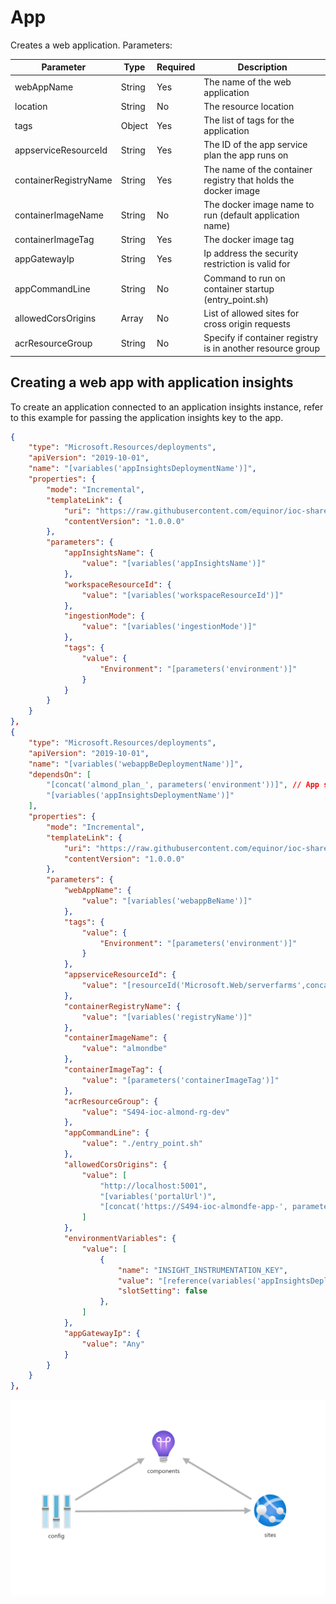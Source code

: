 # App

Creates a web application. Parameters:

| Parameter             | Type   | Required | Description                                                    |
|-----------------------|--------|----------|----------------------------------------------------------------|
| webAppName            | String | Yes      | The name of the web application                                |
| location              | String | No       | The resource location                                          |
| tags                  | Object | Yes      | The list of tags for the application                           |
| appserviceResourceId  | String | Yes      | The ID of the app service plan the app runs on                 |
| containerRegistryName | String | Yes      | The name of the container registry that holds the docker image |
| containerImageName    | String | No       | The docker image name to run (default application name)        |
| containerImageTag     | String | Yes      | The docker image tag                                           |
| appGatewayIp          | String | Yes      | Ip address the security restriction is valid for               |
| appCommandLine        | String | No       | Command to run on container startup (entry_point.sh)           |
| allowedCorsOrigins    | Array  | No       | List of allowed sites for cross origin requests                |
| acrResourceGroup      | String | No       | Specify if container registry is in another resource group     |

## Creating a web app with application insights
To create an application connected to an application insights instance, refer to this example for passing the
application insights key to the app.

```json
{
    "type": "Microsoft.Resources/deployments",
    "apiVersion": "2019-10-01",
    "name": "[variables('appInsightsDeploymentName')]",
    "properties": {
        "mode": "Incremental",
        "templateLink": {
            "uri": "https://raw.githubusercontent.com/equinor/ioc-shared-infrastructure/master/resources/resourceAppInsights/azuredeploy.jsonc",
            "contentVersion": "1.0.0.0"
        },
        "parameters": {
            "appInsightsName": {
                "value": "[variables('appInsightsName')]"
            },
            "workspaceResourceId": {
                "value": "[variables('workspaceResourceId')]"
            },
            "ingestionMode": {
                "value": "[variables('ingestionMode')]"
            },
            "tags": {
                "value": {
                    "Environment": "[parameters('environment')]"
                }
            }
        }
    }
},
{
    "type": "Microsoft.Resources/deployments",
    "apiVersion": "2019-10-01",
    "name": "[variables('webappBeDeploymentName')]",
    "dependsOn": [
        "[concat('almond_plan_', parameters('environment'))]", // App service plan
        "[variables('appInsightsDeploymentName')]"
    ],
    "properties": {
        "mode": "Incremental",
        "templateLink": {
            "uri": "https://raw.githubusercontent.com/equinor/ioc-shared-infrastructure/master/resources/resourceApp/azuredeploy.jsonc",
            "contentVersion": "1.0.0.0"
        },
        "parameters": {
            "webAppName": {
                "value": "[variables('webappBeName')]"
            },
            "tags": {
                "value": {
                    "Environment": "[parameters('environment')]"
                }
            },
            "appserviceResourceId": {
                "value": "[resourceId('Microsoft.Web/serverfarms',concat('S494-ioc-almond-plan-',parameters('environment')))]"
            },
            "containerRegistryName": {
                "value": "[variables('registryName')]"
            },
            "containerImageName": {
                "value": "almondbe"
            },
            "containerImageTag": {
                "value": "[parameters('containerImageTag')]"
            },
            "acrResourceGroup": {
                "value": "S494-ioc-almond-rg-dev"
            },
            "appCommandLine": {
                "value": "./entry_point.sh"
            },
            "allowedCorsOrigins": {
                "value": [
                    "http://localhost:5001",
                    "[variables('portalUrl')",
                    "[concat('https://S494-ioc-almondfe-app-', parameters('environment'), '.azurewebsites.net')]"
                ]
            },
            "environmentVariables": {
                "value": [
                    {
                        "name": "INSIGHT_INSTRUMENTATION_KEY",
                        "value": "[reference(variables('appInsightsDeploymentName')).outputs.instrumentationKey.value]",
                        "slotSetting": false
                    },
                ]
            },
            "appGatewayIp": {
                "value": "Any"
            }
        }
    }
},
```


![Resource view](overview.png)
